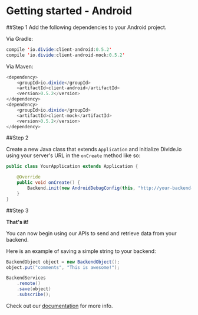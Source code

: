 Getting started - Android
===========
##Step 1
Add the following dependencies to your Android project.

Via Gradle:

```java
compile 'io.divide:client-android:0.5.2'
compile 'io.divide:client-android-mock:0.5.2'
```

Via Maven:

```java
<dependency>
    <groupId>io.divide</groupId>
    <artifactId>client-android</artifactId>
    <version>0.5.2</version>
</dependency>
<dependency>
    <groupId>io.divide</groupId>
    <artifactId>client-mock</artifactId>
    <version>0.5.2</version>
</dependency>
```

##Step 2

Create a new Java class that extends `Application` and initialize Divide.io using your server's URL in the `onCreate` method like so:

```java
public class YourApplication extends Application {

	@Override
	public void onCreate() {
		Backend.init(new AndroidDebugConfig(this, "http://your-backend-server.appspot.com/api/", ""));
	}
}
```

##Step 3

**That's it!**

You can now begin using our APIs to send and retrieve data from your backend.

Here is an example of saving a simple string to your backend:

```java
BackendObject object = new BackendObject();
object.put("comments", "This is awesome!");

BackendServices
	.remote()
	.save(object)
	.subscribe();
```

Check out our [documentation](http://www.divide.io/docs) for more info.
